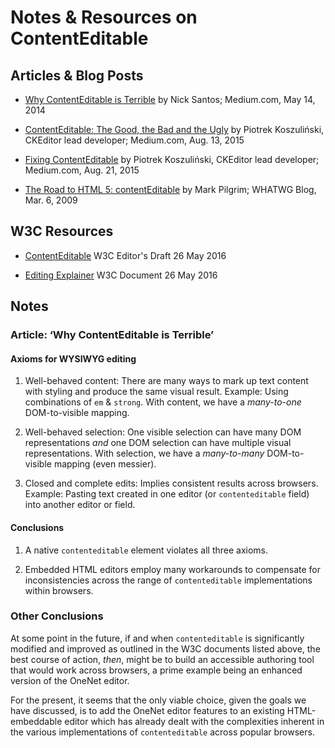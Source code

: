 # Notes &amp; Resources on ContentEditable

## Articles &amp; Blog Posts

* [Why ContentEditable is Terrible](https://medium.engineering/why-contenteditable-is-terrible-122d8a40e480#.9tiaal7bc) by Nick Santos; Medium.com, May 14, 2014

* [ContentEditable: The Good, the Bad and the Ugly](https://medium.com/content-uneditable/contenteditable-the-good-the-bad-and-the-ugly-261a38555e9c#.a6bmsi511) by Piotrek Koszuliński, CKEditor lead developer; Medium.com, Aug. 13, 2015

* [Fixing ContentEditable](https://medium.com/content-uneditable/fixing-contenteditable-1a9a5073c35d#.hgyzapq3w) by Piotrek Koszuliński, CKEditor lead developer; Medium.com, Aug. 21, 2015

* [The Road to HTML 5: contentEditable](https://blog.whatwg.org/the-road-to-html-5-contenteditable) by Mark Pilgrim; WHATWG Blog, Mar. 6, 2009

## W3C Resources

* [ContentEditable](https://w3c.github.io/editing/contentEditable.html) W3C Editor's Draft 26 May 2016

* [Editing Explainer](https://w3c.github.io/editing/editing-explainer.html) W3C Document 26 May 2016

## Notes

### Article: &lsquo;Why ContentEditable is Terrible&rsquo;

#### Axioms for WYSIWYG editing

1. Well-behaved content: There are many ways to mark up text content with styling and produce the same visual result. Example: Using combinations of <code>em</code> &amp; <code>strong</code>. With content, we have a _many-to-one_  DOM-to-visible mapping.

2. Well-behaved selection: One visible selection can have many DOM representations _and_ one DOM selection can have multiple visual representations. With selection, we have a _many-to-many_ DOM-to-visible mapping (even messier).

3. Closed and complete edits: Implies consistent results across browsers. Example: Pasting text created in one editor (or <code>contenteditable</code> field) into another editor or field.

#### Conclusions

1. A native <code>contenteditable</code> element violates all three axioms.

2. Embedded HTML editors employ many workarounds to compensate for inconsistencies across the range of <code>contenteditable</code> implementations within browsers.

### Other Conclusions

At some point in the future, if and when <code>contenteditable</code> is significantly modified and improved as outlined in the W3C documents listed above, the best course of action, _then_, might be to build an accessible authoring tool that would work across browsers, a prime example being an enhanced version of the OneNet editor.

For the present, it seems that the only viable choice, given the goals we have discussed, is to add the OneNet editor features to an existing HTML-embeddable editor which has already dealt with the complexities inherent in the various implementations of <code>contenteditable</code> across popular browsers.
